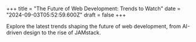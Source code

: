 +++
title = "The Future of Web Development: Trends to Watch"
date = "2024-09-03T05:52:59.600Z"
draft = false
+++

  Explore the latest trends shaping the future of web development, from AI-driven design to the rise of JAMstack.
        